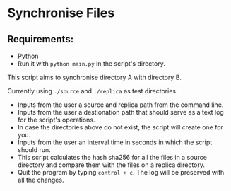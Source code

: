 # Synchronise Files

## Requirements:

- Python
- Run it with `python main.py` in the script's directory.

This script aims to synchronise directory A with directory B.

Currently using `./source` and `./replica` as test directories.

- Inputs from the user a source and replica path from the command line.
- Inputs from the user a destionation path that should serve as a text log for the script's operations.
- In case the directories above do not exist, the script will create one for you.
- Inputs from the user an interval time in seconds in which the script should run.
- This script calculates the hash sha256 for all the files in a source directory and compare them with the files on a replica directory.
- Quit the program by typing `control + c`. The log will be preserved with all the changes.